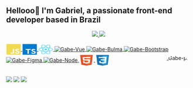 ## Hellooo👋 I'm Gabriel, a passionate front-end developer based in Brazil
<div align="center" style="display: inline_block">
  <a href="https://github.com/neogabe">
  <img height="180em" src="https://github-readme-stats.vercel.app/api?username=neogabe&show_icons=true&theme=moltack&include_all_commits=true&count_private=true"/>
  <img height="180em" src="https://github-readme-stats.vercel.app/api/top-langs/?username=neogabe&layout=compact&langs_count=7&theme=moltack"/>
</div>
<div style="display: inline_block"><br>
  <img align="center" alt="Gabe-Js" height="30" width="40" src="https://raw.githubusercontent.com/devicons/devicon/master/icons/javascript/javascript-plain.svg">
  <img align="center" alt="Gabe-Ts" height="30" width="40" src="https://raw.githubusercontent.com/devicons/devicon/master/icons/typescript/typescript-plain.svg">
  <img align="center" alt="Gabe-React" height="30" width="40" src="https://raw.githubusercontent.com/devicons/devicon/master/icons/react/react-original.svg">
  <img align="center" alt="Gabe-Vue" height="30" width="40" src="https://cdn.jsdelivr.net/gh/devicons/devicon/icons/vuejs/vuejs-original.svg">
  <img align="center" alt="Gabe-Bulma" height="30" width="40" src="https://cdn.jsdelivr.net/gh/devicons/devicon/icons/bulma/bulma-plain.svg">
  <img align="center" alt="Gabe-Bootstrap" height="30" width="40" src="https://cdn.jsdelivr.net/gh/devicons/devicon/icons/bootstrap/bootstrap-plain.svg">
  <img align="center" alt="Gabe-Figma" height="30" width="40" src="https://cdn.jsdelivr.net/gh/devicons/devicon/icons/figma/figma-original.svg">
  <img align="center" alt="Gabe-Node" height="30" width="40" src="https://cdn.jsdelivr.net/gh/devicons/devicon/icons/nodejs/nodejs-original.svg">
  <img align="center" alt="Gabe-HTML" height="30" width="40" src="https://raw.githubusercontent.com/devicons/devicon/master/icons/html5/html5-original.svg">
  <img align="center" alt="Gabe-CSS" height="30" width="40" src="https://raw.githubusercontent.com/devicons/devicon/master/icons/css3/css3-original.svg">
  <img align="right" alt="Gabe-pic" height="150" style="border-radius:50px;" src="https://lh3.googleusercontent.com/4E9galMx2ftYAXu6ZKN2fMxoyCkU2Kfhvfa-3VFOvxdLsN6hpfxzkZ4A9DezpfsY_E8fxzaMgJA_7rpfBaddpWqAy_lWLeQPaNK2mKB7zi2DcxEt-fCp3v_JHgXVAElb5ZRMbFga_mMqYWS54TWG8x6-gACzdvSzKx8KzHJxa2aWyflJAIzieYl0fAAvDT3M2vzm1LT_A57t-DFbwmDZRYRE_aH7FkOGKapQ1ZPjy5KY7NPNTHsztHFv7KSCLJLBkiGHYxCizWvCN1fFt4uYgg2UJoGRVUCQ7HlmeQgjsTMoPMxeDvFqCCtWQhPBGHeDwdxr5CRSLCe2_FQ7PbzU3PxG9MVH06qrPBJhnd-zqmF6J6UWqn-f5cUiNaQWWGzTJI-CHcNUFGihSqbQntTXzXVG7Sryj5MBUCCvNUw8t_koILd53ayshlgqxfthk2DUxiv2-tiOAQldedLwh2mcTxeJtV9YldW-5qw7MKjLgwz08_oZjvzymi8YeBta3MwIEqtd3Mc8fO5G8uXedkMoROObbjCG3JScwin1EXtVaCNoBECjQd7i0KxvGiYJZIaPPRUCfUgCK25yeWMJg1c1xrGEr5kIc5jNaz0zN9Fx7VRme22BOqOu7KPgePsILsJ17_jmQwr2UgYeBQL98hvJC9WGGy8egYJvzY_MDyI8gnznMHKBpICJXaJ1GW8CvFSb0mPIO14cPS1D6I3FJgD8ARIX=w791-h674-no?authuser=0">
</div>
  
  ##
 
<div> 
  <a href="https://www.linkedin.com/in/glima-1/" target="_blank"><img src="https://img.shields.io/badge/-LinkedIn-%230077B5?style=for-the-badge&logo=linkedin&logoColor=white" target="_blank"></a>
  <a href = "mailto:glima7591@gmail.com"><img src="https://img.shields.io/badge/-Gmail-%23333?style=for-the-badge&logo=gmail&logoColor=white" target="_blank"></a>
 	<a href="https://www.twitch.tv/gabbgod" target="_blank"><img src="https://img.shields.io/badge/Twitch-9146FF?style=for-the-badge&logo=twitch&logoColor=white" target="_blank"></a>
 </a> 
  
  
</div>
